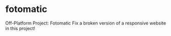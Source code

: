 # fotomatic
Off-Platform Project: Fotomatic
Fix a broken version of a responsive website in this project!
